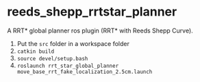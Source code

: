 # reeds_shepp_rrtstar_planner
A RRT* global planner ros plugin (RRT* with Reeds Shepp Curve).

1. Put the `src` folder in a workspace folder
2. `catkin build`
3. `source devel/setup.bash`
4. `roslaunch rrt_star_global_planner move_base_rrt_fake_localization_2.5cm.launch`
